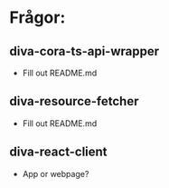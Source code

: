 # Frågor:

## diva-cora-ts-api-wrapper

-   Fill out README.md

## diva-resource-fetcher

-   Fill out README.md

## diva-react-client

-   App or webpage?

